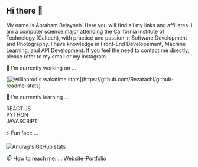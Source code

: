 ## Hi there 👋
My name is Abraham Belayneh. Here you will find all my links and affiliates. I am a computer science major attending the California Institute of Technology (Caltech), with practice and passion in Software Development and Photography. I have knowledge in Front-End Developement, Machine Learning, and API Development. If you feel the need to contact me directly, please refer to my email or my instagram.

🔭 I’m currently working on ...

[![willianrod's wakatime stats](https://github-readme-stats.vercel.app/api/wakatime?username=Reza__)](https://github.com/Rezatachi/github-readme-stats)

🌱 I’m currently learning ...

REACT.JS  
PYTHON  
JAVASCRIPT


⚡ Fun fact: ...

![Anurag's GitHub stats](https://github-readme-stats.vercel.app/api?username=Rezatachi&show_icons=true&theme=synthwave)

📫 How to reach me: ...
[Website-Portfolio](https://abrahamb.netlify.app/)
<!--
**Rezatachi/Rezatachi** is a ✨ _special_ ✨ repository because its `README.md` (this file) appears on your GitHub profile.


